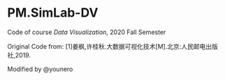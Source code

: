 # PM.SimLab-DV
 Code of course *Data Visualization*, 2020 Fall Semester

 Original Code from: [1]姜枫,许桂秋.大数据可视化技术[M].北京:人民邮电出版社,2019.

 Modified by @younero
 